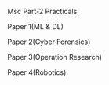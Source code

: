 Msc Part-2 Practicals

Paper 1(ML & DL)

Paper 2(Cyber Forensics) 

Paper 3(Operation Research) 

Paper 4(Robotics) 
